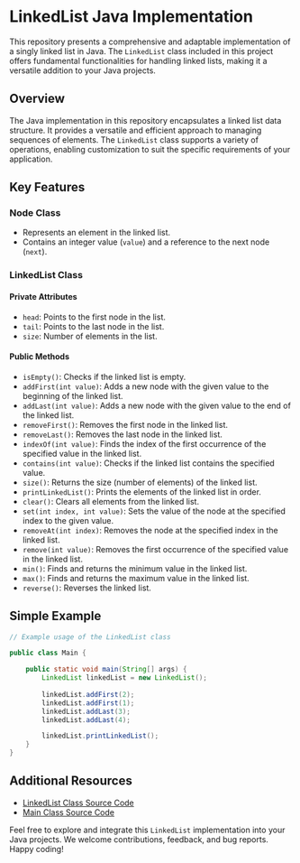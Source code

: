 # LinkedList Java Implementation

This repository presents a comprehensive and adaptable implementation of a singly linked list in Java. The `LinkedList` class included in this project offers fundamental functionalities for handling linked lists, making it a versatile addition to your Java projects.

## Overview

The Java implementation in this repository encapsulates a linked list data structure. It provides a versatile and efficient approach to managing sequences of elements. The `LinkedList` class supports a variety of operations, enabling customization to suit the specific requirements of your application.

## Key Features

### Node Class

- Represents an element in the linked list.
- Contains an integer value (`value`) and a reference to the next node (`next`).

### LinkedList Class

#### Private Attributes

- `head`: Points to the first node in the list.
- `tail`: Points to the last node in the list.
- `size`: Number of elements in the list.

#### Public Methods

- `isEmpty()`: Checks if the linked list is empty.
- `addFirst(int value)`: Adds a new node with the given value to the beginning of the linked list.
- `addLast(int value)`: Adds a new node with the given value to the end of the linked list.
- `removeFirst()`: Removes the first node in the linked list.
- `removeLast()`: Removes the last node in the linked list.
- `indexOf(int value)`: Finds the index of the first occurrence of the specified value in the linked list.
- `contains(int value)`: Checks if the linked list contains the specified value.
- `size()`: Returns the size (number of elements) of the linked list.
- `printLinkedList()`: Prints the elements of the linked list in order.
- `clear()`: Clears all elements from the linked list.
- `set(int index, int value)`: Sets the value of the node at the specified index to the given value.
- `removeAt(int index)`: Removes the node at the specified index in the linked list.
- `remove(int value)`: Removes the first occurrence of the specified value in the linked list.
- `min()`: Finds and returns the minimum value in the linked list.
- `max()`: Finds and returns the maximum value in the linked list.
- `reverse()`: Reverses the linked list.


## Simple Example

```java
// Example usage of the LinkedList class

public class Main {

    public static void main(String[] args) {
        LinkedList linkedList = new LinkedList();
        
        linkedList.addFirst(2);
        linkedList.addFirst(1);
        linkedList.addLast(3);
        linkedList.addLast(4);

        linkedList.printLinkedList();
    }
}
```

## Additional Resources

- [LinkedList Class Source Code](https://github.com/Raafat-Nagy/Zag-Eng-Data-Structures/blob/main/Task.04_LinkedList/LinkedList/src/LinkedList.java) 
- [Main Class Source Code](https://github.com/Raafat-Nagy/Zag-Eng-Data-Structures/blob/main/Task.04_LinkedList/LinkedList/src/Main.java)

Feel free to explore and integrate this `LinkedList` implementation into your Java projects. We welcome contributions, feedback, and bug reports. Happy coding!
